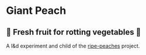 # Giant Peach 

## 🍑 Fresh fruit for rotting vegetables 🍑

A l&d experiment and child of the [ripe-peaches](https://github.com/MattPuzey/ripe-peaches) project. 
